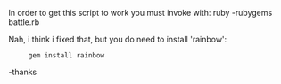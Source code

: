 In order to get this script to work you must invoke with:
    ruby -rubygems battle.rb

Nah, i think i fixed that, but you do need to install 'rainbow':
~~~
     gem install rainbow
~~~

-thanks
